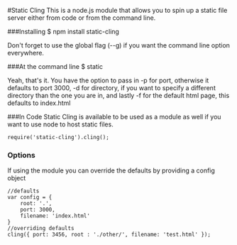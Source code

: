 #Static Cling
This is a node.js module that allows you to spin up a static file server either from code or from the command line.

###Installing
$ npm install static-cling

Don't forget to use the global flag (--g) if you want the command line option everywhere.

###At the command line
$ static 

Yeah, that's it. You have the option to pass in -p for port, otherwise it defaults to port 3000, -d for directory, if you want to specify a different directory than the one you are in, and lastly -f for the default html page, this defaults to index.html

###In Code
Static Cling is available to be used as a module as well if you want to use node to host static files.

```
require('static-cling').cling();
```
### Options
If using the module you can override the defaults by providing a config object

```
//defaults
var config = {
    root: '.',
    port: 3000,
    filename: 'index.html'
}
//overriding defaults
cling({ port: 3456, root : './other/', filename: 'test.html' });
```
